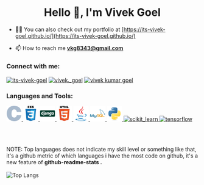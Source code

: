 <h1 align="center">Hello 👋, I'm Vivek Goel</h1>
<!--<h3 align="center">Python Developer and Machine Learning Enthusiast</h3>-->

<!--🌱 I’m currently learning **Machine Learning** -->

- 👨‍💻 You can also check out my portfolio at [https://its-vivek-goel.github.io/](https://its-vivek-goel.github.io/)

- 📫 How to reach me **vkg8343@gmail.com**

<h3 align="left">Connect with me:</h3>
<p align="left">

<!-- <a href="https://twitter.com/khushboogoel01" target="blank"><img align="center" src="https://cdn.jsdelivr.net/npm/simple-icons@3.0.1/icons/twitter.svg" alt="khushboogoel01" height="30" width="40" /></a> -->
<a href="https://www.linkedin.com/in/vivek-kumar-goel-9ab94516b/" target="blank"><img align="center" src="https://cdn.jsdelivr.net/npm/simple-icons@3.0.1/icons/linkedin.svg" alt="its-vivek-goel" height="30" width="40" /></a>
<a href="https://www.instagram.com/vivek._goel/" target="blank"><img align="center" src="https://cdn.jsdelivr.net/npm/simple-icons@3.0.1/icons/instagram.svg" alt="vivek._goel" height="30" width="40" /></a>
<a href="https://www.youtube.com/channel/UCcmqBYc5Ol4j7onSO1g2aRw" target="blank"><img align="center" src="https://cdn.jsdelivr.net/npm/simple-icons@3.0.1/icons/youtube.svg" alt="vivek kumar goel" height="30" width="40" /></a>


</p>

<h3 align="left">Languages and Tools:</h3>
<p align="left"> <a href="https://www.cprogramming.com/" target="_blank"> <img src="https://raw.githubusercontent.com/devicons/devicon/master/icons/c/c-original.svg" alt="c" width="40" height="40"/> </a> <a href="https://www.w3schools.com/css/" target="_blank"> <img src="https://raw.githubusercontent.com/devicons/devicon/master/icons/css3/css3-original-wordmark.svg" alt="css3" width="40" height="40"/> </a> <a href="https://www.djangoproject.com/" target="_blank"> <img src="https://raw.githubusercontent.com/devicons/devicon/master/icons/django/django-original.svg" alt="django" width="40" height="40"/> </a> <a href="https://www.w3.org/html/" target="_blank"> <img src="https://raw.githubusercontent.com/devicons/devicon/master/icons/html5/html5-original-wordmark.svg" alt="html5" width="40" height="40"/> </a> <a href="https://www.java.com" target="_blank"> <img src="https://raw.githubusercontent.com/devicons/devicon/master/icons/java/java-original.svg" alt="java" width="40" height="40"/> </a> <a href="https://www.mysql.com/" target="_blank"> <img src="https://raw.githubusercontent.com/devicons/devicon/master/icons/mysql/mysql-original-wordmark.svg" alt="mysql" width="40" height="40"/> </a> <a href="https://www.python.org" target="_blank"> <img src="https://raw.githubusercontent.com/devicons/devicon/master/icons/python/python-original.svg" alt="python" width="40" height="40"/> </a> <a href="https://scikit-learn.org/" target="_blank"> <img src="https://upload.wikimedia.org/wikipedia/commons/0/05/Scikit_learn_logo_small.svg" alt="scikit_learn" width="40" height="40"/> </a> <a href="https://www.tensorflow.org" target="_blank"> <img src="https://www.vectorlogo.zone/logos/tensorflow/tensorflow-icon.svg" alt="tensorflow" width="40" height="40"/> </a> </p>


<br>
<br>

NOTE: Top languages does not indicate my skill level or something like that, it's a github metric of which languages i have the most code on github, it's a new feature of <b> github-readme-stats . </b>
<br>
<br>
![Top Langs](https://github-readme-stats.vercel.app/api/top-langs/?username=its-vivek-goel)
